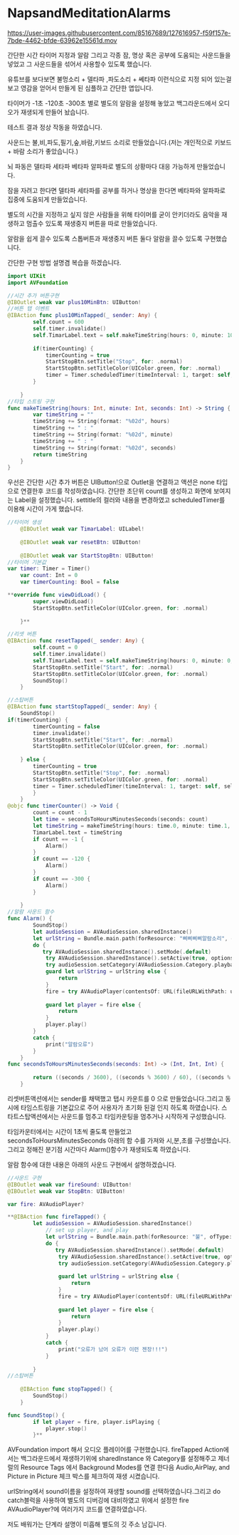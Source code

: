 # NapsandMeditationAlarms



https://user-images.githubusercontent.com/85167689/127616957-f59f157e-7bde-4462-bfde-63962e15561d.mov



간단한 시간 타이머 지정과 알람 그리고 각종 잠, 명상 혹은 공부에 도움되는 사운드들을 넣었고 그 사운드들을 섞어서 사용할수 있도록 했습니다. 

유튜브를 보다보면 불멍소리 + 델타파 ,파도소리 + 쎄타파 이런식으로 지정 되어 있는걸 보고 영감을 얻어서 만들게 된 심플하고 간단한 앱입니다.

타이머가 -1초 -120초 -300초 별로 별도의 알람을 설정해 놓았고 백그라운드에서 오디오가 재생되게 만들어 놨습니다.

테스트 결과 정상 작동을 하였습니다.

사운드는 불,비,파도,필기,숲,바람,키보드 소리로 만들었습니다.(저는 개인적으로 키보드 + 바람 소리가 좋았습니다.)

뇌 파동은 델타파 세타파 베타파 알파파로 별도의 상황마다 대응 가능하게 만들었습니다.

잠을 자려고 한다면 델타파 세타파를 공부를 하거나 명상을 한다면 베타파와 알파파로 집중에 도움되게 만들었습니다.

별도의 시간을 지정하고 싶지 않은 사람들을 위해 타이머를 굳이 안키더라도 음악을 재생하고 멈출수 있도록 재생중지 버튼을 따로 만들었습니다.

알람을 쉽게 끌수 있도록 스톱버튼과 재생중지 버튼 둘다 알람을 끌수 있도록 구현했습니다.

간단한 구현 방법 설명겸 복습을 하겠습니다.

```swift
import UIKit
import AVFoundation

//시간 추가 버튼구현
@IBOutlet weak var plus10MinBtn: UIButton!
//버튼 탭 이벤트
@IBAction func plus10MinTapped(_ sender: Any) {
        self.count = 600
        self.timer.invalidate()
        self.TimarLabel.text = self.makeTimeString(hours: 0, minute: 10, seconds: 0)
        
        if(timerCounting) {
            timerCounting = true
            StartStopBtn.setTitle("Stop", for: .normal)
            StartStopBtn.setTitleColor(UIColor.green, for: .normal)
            timer = Timer.scheduledTimer(timeInterval: 1, target: self, selector: #selector(timerCounter), userInfo: nil, repeats: true)
        }
        
    }
//타입 스트링 구현
func makeTimeString(hours: Int, minute: Int, seconds: Int) -> String {
        var timeString = ""
        timeString += String(format: "%02d", hours)
        timeString += " : "
        timeString += String(format: "%02d", minute)
        timeString += " : "
        timeString += String(format: "%02d", seconds)
        return timeString
    }
}
```

우선은 간단한 시간 추가 버튼은 UIButton!으로 Outlet을 연결하고 액션은 none 타입으로 연결한후 코드를 작성하였습니다. 간단한 초단위 count를 생성하고  화면에 보여지는 Label을 설정했습니다. settitle의 컬러와 내용을 변경하였고 scheduledTimer를 이용해 시간이 가게 했습니다.

```swift
//타이머 생성
    @IBOutlet weak var TimarLabel: UILabel!
    
    @IBOutlet weak var resetBtn: UIButton!
    
    @IBOutlet weak var StartStopBtn: UIButton!
//타이머 기본값
var timer: Timer = Timer()
    var count: Int = 0
    var timerCounting: Bool = false

**override func viewDidLoad() {
        super.viewDidLoad()
        StartStopBtn.setTitleColor(UIColor.green, for: .normal)
       
    }**

//리셋 버튼
@IBAction func resetTapped(_ sender: Any) {
        self.count = 0
        self.timer.invalidate()
        self.TimarLabel.text = self.makeTimeString(hours: 0, minute: 0, seconds: 0)
        StartStopBtn.setTitle("Start", for: .normal)
        StartStopBtn.setTitleColor(UIColor.green, for: .normal)
        SoundStop()
    }

//스탑버튼
@IBAction func startStopTapped(_ sender: Any) {
    SoundStop()
if(timerCounting) {
        timerCounting = false
        timer.invalidate()
        StartStopBtn.setTitle("Start", for: .normal)
        StartStopBtn.setTitleColor(UIColor.green, for: .normal)
    
    } else {
        timerCounting = true
        StartStopBtn.setTitle("Stop", for: .normal)
        StartStopBtn.setTitleColor(UIColor.green, for: .normal)
        timer = Timer.scheduledTimer(timeInterval: 1, target: self, selector: #selector(timerCounter), userInfo: nil, repeats: true)
        }
    }
@objc func timerCounter() -> Void {
        count = count - 1
        let time = secondsToHoursMinutesSeconds(seconds: count)
        let timeString = makeTimeString(hours: time.0, minute: time.1, seconds: time.2)
        TimarLabel.text = timeString
        if count == -1 {
            Alarm()
        }
        if count == -120 {
            Alarm()
        }
        if count == -300 {
            Alarm()
        }
        
    }
//알람 사운드 함수
func Alarm() {
        SoundStop()
        let audioSession = AVAudioSession.sharedInstance()
        let urlString = Bundle.main.path(forResource: "삐삐삐삐알람소리", ofType: "mp3")
        do {
           try AVAudioSession.sharedInstance().setMode(.default)
            try AVAudioSession.sharedInstance().setActive(true, options: .notifyOthersOnDeactivation)
            try audioSession.setCategory(AVAudioSession.Category.playback)
            guard let urlString = urlString else {
                return
            }
            fire = try AVAudioPlayer(contentsOf: URL(fileURLWithPath: urlString))
            
            guard let player = fire else {
                return
            }
            player.play()
        }
        catch {
            print("알람오류")
        }
    }
func secondsToHoursMinutesSeconds(seconds: Int) -> (Int, Int, Int) {
        
        return ((seconds / 3600), ((seconds % 3600) / 60), ((seconds % 3600) % 60))
    }
```

리셋버튼액션에서는 sender를 채택했고 탭시 카운트를 0 으로 만들었습니다.그리고 동시에 타임스트링을 
기본값으로 주어 사용자가 초기화 된걸 인지 하도록 하였습니다.
스타트스탑액션에서는 사운드를 멈추고 타임카운팅을 멈추거나 시작하게 구성했습니다.

타임카운터에서는 시간이 1초씩 줄도록 만들었고 secondsToHoursMinutesSeconds 아래의 함
수를 가져와 시,분,초를 구성했습니다.그리고 정해진 분기점 시간마다 Alarm()함수가 재생되도록 하였습니다.

알람 함수에 대한 내용은 아래의 사운드 구현에서 설명하겠습니다.

```swift
//사운드 구현
@IBOutlet weak var fireSound: UIButton!
@IBOutlet weak var StopBtn: UIButton!

var fire: AVAudioPlayer?

**@IBAction func fireTapped() {
        let audioSession = AVAudioSession.sharedInstance()
            // set up player, and play
            let urlString = Bundle.main.path(forResource: "불", ofType: "mp3")
            do {
               try AVAudioSession.sharedInstance().setMode(.default)
                try AVAudioSession.sharedInstance().setActive(true, options: .notifyOthersOnDeactivation)
                try audioSession.setCategory(AVAudioSession.Category.playback)
                
                guard let urlString = urlString else {
                    return
                }
                fire = try AVAudioPlayer(contentsOf: URL(fileURLWithPath: urlString))
                
                guard let player = fire else {
                    return
                }
                player.play()
            }
            catch {
                print("오류가 났어 오류가 이런 젠장!!!")
            }
        
        }
//스탑버튼
    
    @IBAction func stopTapped() {
        SoundStop()
    }

func SoundStop() {
        if let player = fire, player.isPlaying {
            player.stop()
        }**
```

AVFoundation import 해서 오디오 플레이어를 구현했습니다. fireTapped Action에서는 백그라운드에서 재생하기위에 sharedInstance 와 Category를 설정해주고 제너럴의 Resource Tags 에서 Background Modes를 연결 한다음 Audio,AirPlay, and Picture in Picture 체크 박스를 체크하여 재생 시켰습니다.

urlString에서 sound이름을 설정하여 재생할 sound를 선택하였습니다.그리고 do catch블럭을 사용하여 별도의 디버깅에 대비하였고  위에서 설정한 fire AVAudioPlayer?에 여러가지 코드를 연결하였습니다.

저도 배워가는 단계라 설명이 미흡해 별도의 깃 주소 남깁니다. 

[](https://github.com/jdr4343/NapsandMeditationAlarms/tree/main/NapsandMeditationAlarms)
